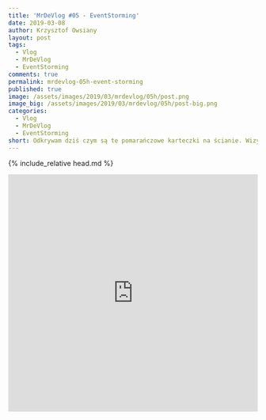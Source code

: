 ```yaml
---
title: 'MrDeVlog #05 - EventStorming'
date: 2019-03-08
author: Krzysztof Owsiany
layout: post
tags:
  - Vlog
  - MrDeVlog
  - EventStorming
comments: true
permalink: mrdevlog-05h-event-storming
published: true
image: /assets/images/2019/03/mrdevlog/05h/post.png
image_big: /assets/images/2019/03/mrdevlog/05h/post-big.png
categories:
  - Vlog
  - MrDeVlog
  - EventStorming
short: Odkrywam dziś czym są te pomarańczowe karteczki na ścianie. Wizyta w Lesznie i kawiarni DolceLate. Dzień Kobiet ponownie nastał i ostatecznie o <b class='event-color'>Event</b><b class='command-color'>Storming</b>-u.
---
```

{% include_relative head.md %}

<div width="640" height="480" style="margin-left:auto; margin-right:auto;">
<embed width="100%" height="480" src="https://www.youtube.com/embed/uSR5CRUoGXk"/>
</div >